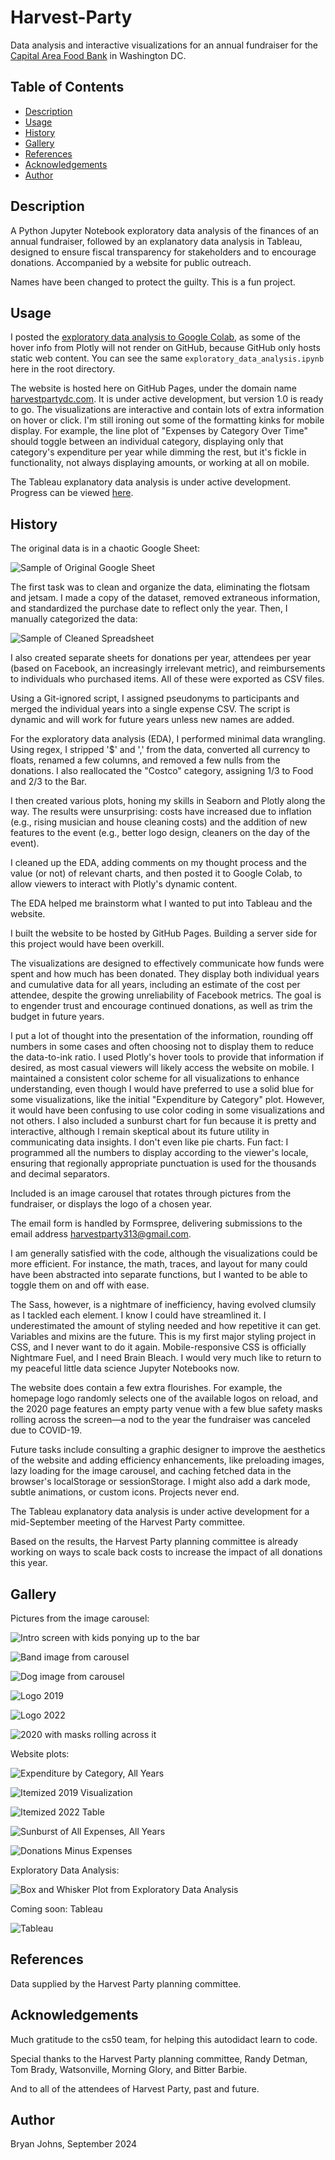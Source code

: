 # Harvest-Party
Data analysis and interactive visualizations for an annual fundraiser for the [Capital Area Food Bank](https://www.capitalareafoodbank.org/) in Washington DC.

## Table of Contents

- [Description](#description)
- [Usage](#usage)
- [History](#history)
- [Gallery](#gallery)
- [References](#references)
- [Acknowledgements](#acknowledgements)
- [Author](#author)

## Description

A Python Jupyter Notebook exploratory data analysis of the finances of an annual fundraiser, followed by an explanatory data analysis in Tableau, designed to ensure fiscal transparency for stakeholders and to encourage donations. Accompanied by a website for public outreach.

Names have been changed to protect the guilty. This is a fun project.

## Usage

I posted the [exploratory data analysis to Google Colab](https://colab.research.google.com/drive/123nofMYi7z7l8IldtLYO9ns2wDWzKHCE?usp=sharing), as some of the hover info from Plotly will not render on GitHub, because GitHub only hosts static web content. You can see the same `exploratory_data_analysis.ipynb` here in the root directory.

The website is hosted here on GitHub Pages, under the domain name [harvestpartydc.com](https://www.harvestpartydc.com/). It is under active development, but version 1.0 is ready to go. The visualizations are interactive and contain lots of extra information on hover or click. I'm still ironing out some of the formatting kinks for mobile display. For example, the line plot of "Expenses by Category Over Time" should toggle between an individual category, displaying only that category's expenditure per year while dimming the rest, but it's fickle in functionality, not always displaying amounts, or working at all on mobile.

The Tableau explanatory data analysis is under active development. Progress can be viewed [here](https://public.tableau.com/app/profile/bryan.johns6699/vizzes). 

## History

The original data is in a chaotic Google Sheet:

![Sample of Original Google Sheet](./resources/images/HP%20Google%20Sheet%20Sample.png)

The first task was to clean and organize the data, eliminating the flotsam and jetsam.  I made a copy of the dataset, removed extraneous information, and standardized the purchase date to reflect only the year. Then, I manually categorized the data:

![Sample of Cleaned Spreadsheet](./resources/images/HP%20Cleaned%20Sheet%20Sample.png)

I also created separate sheets for donations per year, attendees per year (based on Facebook, an increasingly irrelevant metric), and reimbursements to individuals who purchased items. All of these were exported as CSV files.

Using a Git-ignored script, I assigned pseudonyms to participants and merged the individual years into a single expense CSV. The script is dynamic and will work for future years unless new names are added.

For the exploratory data analysis (EDA), I performed minimal data wrangling. Using regex, I stripped '$' and ',' from the data, converted all currency to floats, renamed a few columns, and removed a few nulls from the donations. I also reallocated the "Costco" category, assigning 1/3 to Food and 2/3 to the Bar.

I then created various plots, honing my skills in Seaborn and Plotly along the way. The results were unsurprising: costs have increased due to inflation (e.g., rising musician and house cleaning costs) and the addition of new features to the event (e.g., better logo design, cleaners on the day of the event).

I cleaned up the EDA, adding comments on my thought process and the value (or not) of relevant charts, and then posted it to Google Colab, to allow viewers to interact with Plotly's dynamic content.

The EDA helped me brainstorm what I wanted to put into Tableau and the website.

I built the website to be hosted by GitHub Pages. Building a server side for this project would have been overkill.

The visualizations are designed to effectively communicate how funds were spent and how much has been donated. They display both individual years and cumulative data for all years, including an estimate of the cost per attendee, despite the growing unreliability of Facebook metrics. The goal is to engender trust and encourage continued donations, as well as trim the budget in future years.

I put a lot of thought into the presentation of the information, rounding off numbers in some cases and often choosing not to display them to reduce the data-to-ink ratio. I used Plotly's hover tools to provide that information if desired, as most casual viewers will likely access the website on mobile. I maintained a consistent color scheme for all visualizations to enhance understanding, even though I would have preferred to use a solid blue for some visualizations, like the initial "Expenditure by Category" plot. However, it would have been confusing to use color coding in some visualizations and not others. I also included a sunburst chart for fun because it is pretty and interactive, although I remain skeptical about its future utility in communicating data insights. I don't even like pie charts. Fun fact: I programmed all the numbers to display according to the viewer's locale, ensuring that regionally appropriate punctuation is used for the thousands and decimal separators.

Included is an image carousel that rotates through pictures from the fundraiser, or displays the logo of a chosen year.

The email form is handled by Formspree, delivering submissions to the email address harvestparty313@gmail.com.

I am generally satisfied with the code, although the visualizations could be more efficient. For instance, the math, traces, and layout for many could have been abstracted into separate functions, but I wanted to be able to toggle them on and off with ease.

The Sass, however, is a nightmare of inefficiency, having evolved clumsily as I tackled each element. I know I could have streamlined it. I underestimated the amount of styling needed and how repetitive it can get. Variables and mixins are the future. This is my first major styling project in CSS, and I never want to do it again. Mobile-responsive CSS is officially Nightmare Fuel, and I need Brain Bleach. I would very much like to return to my peaceful little data science Jupyter Notebooks now.

The website does contain a few extra flourishes. For example, the homepage logo randomly selects one of the available logos on reload, and the 2020 page features an empty party venue with a few blue safety masks rolling across the screen—a nod to the year the fundraiser was canceled due to COVID-19.

Future tasks include consulting a graphic designer to improve the aesthetics of the website and adding efficiency enhancements, like preloading images, lazy loading for the image carousel, and caching fetched data in the browser's localStorage or sessionStorage. I might also add a dark mode, subtle animations, or custom icons. Projects never end.

The Tableau explanatory data analysis is under active development for a mid-September meeting of the Harvest Party committee.

Based on the results, the Harvest Party planning committee is already working on ways to scale back costs to increase the impact of all donations this year.

## Gallery

Pictures from the image carousel:

![Intro screen with kids ponying up to the bar](./resources/images/intro.png)

![Band image from carousel](./resources/images/band.png)

![Dog image from carousel](./resources/images/dog.png)

![Logo 2019](./resources/images/hp_2019.jpg)

![Logo 2022](./resources/images/hp_2022.jpg)

![2020 with masks rolling across it](./resources/images/2020.png)

Website plots:

![Expenditure by Category, All Years](./resources/images/expenditure_by_category.png)

![Itemized 2019 Visualization](./resources/images/itemized_2019.png)

![Itemized 2022 Table](./resources/images/itemized_table_2022.png)

![Sunburst of All Expenses, All Years](./resources/images/Sunburst.png)

![Donations Minus Expenses](./resources/images/donations_minus_expenses.png)

Exploratory Data Analysis:

![Box and Whisker Plot from Exploratory Data Analysis](./resources/images/eda.png)

Coming soon: Tableau

![Tableau](./resources/images/tableau.png)

## References

Data supplied by the Harvest Party planning committee.

## Acknowledgements

Much gratitude to the cs50 team, for helping this autodidact learn to code.

Special thanks to the Harvest Party planning committee, Randy Detman, Tom Brady, Watsonville, Morning Glory, and Bitter Barbie.

And to all of the attendees of Harvest Party, past and future.

## Author

Bryan Johns, September 2024
